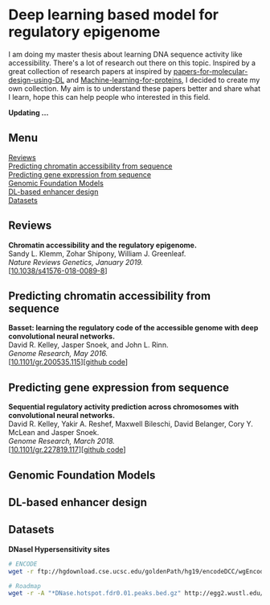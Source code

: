 # Deep learning based model for regulatory epigenome
I am doing my master thesis about learning DNA sequence activity like accessibility. There's a lot of research out there on this topic. Inspired by a great collection of research papers at inspired by [papers-for-molecular-design-using-DL](https://github.com/AspirinCode/papers-for-molecular-design-using-DL/blob/main/README.md?plain=1) and [Machine-learning-for-proteins](https://github.com/yangkky/Machine-learning-for-proteins/tree/master), I decided to create my own collection. My aim is to understand these papers better and share what I learn, hope this can help people who interested in this field.

**Updating ...** 

## Menu
[Reviews](#reviews)  
[Predicting chromatin accessibility from sequence](#predicting-chromatin-accessibility-from-sequence)  
[Predicting gene expression from sequence](#predicting-gene-expression-from-sequence)  
[Genomic Foundation Models](#genomic-foundation-models)  
[DL-based enhancer design](#dl-based-enhancer-design)  
[Datasets](#datasets)


## Reviews
**Chromatin accessibility and the regulatory epigenome.**  
Sandy L. Klemm, Zohar Shipony, William J. Greenleaf.  
*Nature Reviews Genetics, January 2019.*  
[[10.1038/s41576-018-0089-8](https://doi.org/10.1038/s41576-018-0089-8)]

## Predicting chromatin accessibility from sequence  
**Basset: learning the regulatory code of the accessible genome with deep convolutional neural networks.**  
David R. Kelley, Jasper Snoek, and John L. Rinn.  
*Genome Research, May 2016.*  
[[10.1101/gr.200535.115](http://www.genome.org/cgi/doi/10.1101/gr.200535.115)][[github code](https://github.com/davek44/Basset)]

## Predicting gene expression from sequence  
**Sequential regulatory activity prediction across chromosomes with convolutional neural networks.**  
David R. Kelley, Yakir A. Reshef, Maxwell Bileschi, David Belanger, Cory Y. McLean and Jasper Snoek.  
*Genome Research, March 2018.*   
[[10.1101/gr.227819.117](http://www.genome.org/cgi/doi/10.1101/gr.227819.117)][[github code](https://github.com/calico/basenji)]  

## Genomic Foundation Models

## DL-based enhancer design

## Datasets
**DNaseI Hypersensitivity sites**  
```bash
# ENCODE
wget -r ftp://hgdownload.cse.ucsc.edu/goldenPath/hg19/encodeDCC/wgEncodeAwgDnaseUniform

# Roadmap
wget -r -A "*DNase.hotspot.fdr0.01.peaks.bed.gz" http://egg2.wustl.edu/roadmap/data/byFileType/peaks/consolidated/narrowPeak
```


